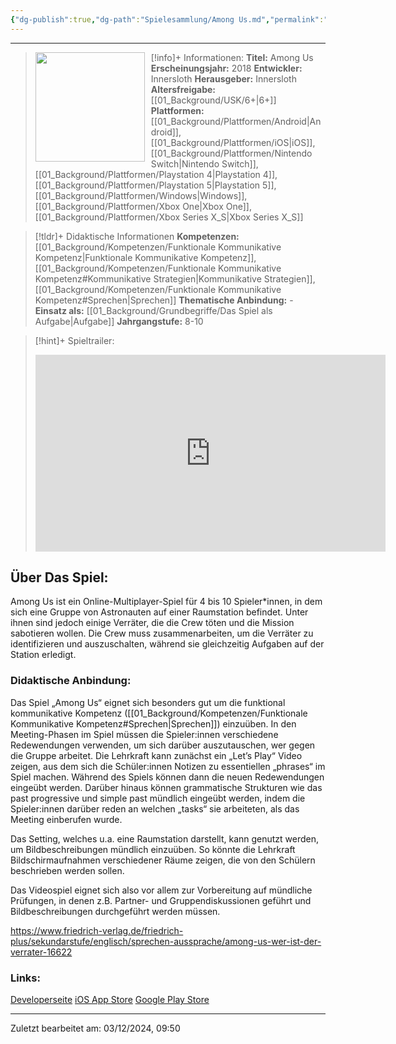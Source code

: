 ```yaml
---
{"dg-publish":true,"dg-path":"Spielesammlung/Among Us.md","permalink":"/spielesammlung/among-us/","noteIcon":"1"}
---
```


---
>[!info]+ Informationen:
><img src = "https://images.igdb.com/igdb/image/upload/t_cover_big/co6kqt.webp"
>style="float:left;height:175px;padding-right:10px">**Titel:** Among Us
>**Erscheinungsjahr:** 2018
>**Entwickler:** Innersloth
>**Herausgeber:** Innersloth
>**Altersfreigabe:** [[01_Background/USK/6+\|6+]]
>**Plattformen:** [[01_Background/Plattformen/Android\|Android]],[[01_Background/Plattformen/iOS\|iOS]],[[01_Background/Plattformen/Nintendo Switch\|Nintendo Switch]],[[01_Background/Plattformen/Playstation 4\|Playstation 4]],[[01_Background/Plattformen/Playstation 5\|Playstation 5]],[[01_Background/Plattformen/Windows\|Windows]],[[01_Background/Plattformen/Xbox One\|Xbox One]],[[01_Background/Plattformen/Xbox Series X_S\|Xbox Series X_S]]

>[!tldr]+ Didaktische Informationen
>**Kompetenzen:** [[01_Background/Kompetenzen/Funktionale Kommunikative Kompetenz\|Funktionale Kommunikative Kompetenz]],[[01_Background/Kompetenzen/Funktionale Kommunikative Kompetenz#Kommunikative Strategien\|Kommunikative Strategien]],[[01_Background/Kompetenzen/Funktionale Kommunikative Kompetenz#Sprechen\|Sprechen]]
>**Thematische Anbindung:** \-
>**Einsatz als:** [[01_Background/Grundbegriffe/Das Spiel als Aufgabe\|Aufgabe]]
>**Jahrgangstufe:** 8-10

>[!hint]+ Spieltrailer:
><iframe width="560" height="315" src="https://www.youtube.com/embed/0YKjFoGxbec?si=5vc6rL-kKbCwyJEZ" title="YouTube video player" frameborder="0" allow="accelerometer; autoplay; clipboard-write; encrypted-media; gyroscope; picture-in-picture; web-share" referrerpolicy="strict-origin-when-cross-origin" allowfullscreen></iframe>


## Über Das Spiel:
Among Us ist ein Online-Multiplayer-Spiel für 4 bis 10 Spieler\*innen, in dem sich eine Gruppe von Astronauten auf einer Raumstation befindet. Unter ihnen sind jedoch einige Verräter, die die Crew töten und die Mission sabotieren wollen. Die Crew muss zusammenarbeiten, um die Verräter zu identifizieren und auszuschalten, während sie gleichzeitig Aufgaben auf der Station erledigt.

### Didaktische Anbindung:

Das Spiel „Among Us“ eignet sich besonders gut um die funktional kommunikative Kompetenz ([[01_Background/Kompetenzen/Funktionale Kommunikative Kompetenz#Sprechen\|Sprechen]]) einzuüben. In den Meeting-Phasen im Spiel müssen die Spieler:innen verschiedene Redewendungen verwenden, um sich darüber auszutauschen, wer gegen die Gruppe arbeitet. Die Lehrkraft kann zunächst ein „Let’s Play“ Video zeigen, aus dem sich die Schüler:innen Notizen zu essentiellen „phrases“ im Spiel machen. Während des Spiels können dann die neuen Redewendungen eingeübt werden. Darüber hinaus können grammatische Strukturen wie das past progressive und simple past mündlich eingeübt werden, indem die Spieler:innen darüber reden an welchen „tasks“ sie arbeiteten, als das Meeting einberufen wurde.

Das Setting, welches u.a. eine Raumstation darstellt, kann genutzt werden, um Bildbeschreibungen mündlich einzuüben. So könnte die Lehrkraft Bildschirmaufnahmen verschiedener Räume zeigen, die von den Schülern beschrieben werden sollen.

Das Videospiel eignet sich also vor allem zur Vorbereitung auf mündliche Prüfungen, in denen z.B. Partner- und Gruppendiskussionen geführt und Bildbeschreibungen durchgeführt werden müssen. 


https://www.friedrich-verlag.de/friedrich-plus/sekundarstufe/englisch/sprechen-aussprache/among-us-wer-ist-der-verrater-16622
### Links:
[Developerseite](https://www.innersloth.com/)
[iOS App Store](https://apps.apple.com/de/app/among-us/id1351168404)
[Google Play Store](https://play.google.com/store/apps/details?id=com.innersloth.spacemafia&hl=de)


---
Zuletzt bearbeitet am: 03/12/2024, 09:50